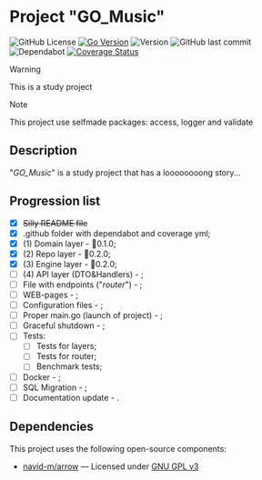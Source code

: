 # Project "**GO_Music**"

![GitHub License](https://img.shields.io/github/license/SerMoskvin/GO_Music?color=red)
[![Go Version](https://img.shields.io/badge/Go-1.24+-blue.svg)](https://golang.org/doc/install)
![Version](https://img.shields.io/github/v/tag/SerMoskvin/GO_Music)
![GitHub last commit](https://img.shields.io/github/last-commit/SerMoskvin/GO_Music)
![Dependabot](https://badgen.net/github/dependabot/SerMoskvin/GO_Music)
[![Coverage Status](https://coveralls.io/repos/github/SerMoskvin/GO_Music/badge.svg?branch=main)](https://coveralls.io/github/SerMoskvin/GO_Music?branch=main)
>[!WARNING]
>This is a study project

>[!NOTE]
>This project use selfmade packages: access, logger and validate 

## Description

"*GO_Music*" is a study project that has a loooooooong story...

## Progression list

- [x] ~~Silly README file~~    
- [x] .github folder with dependabot and coverage yml;    
- [x] (1) Domain layer - 🔖0.1.0;  
- [x] (2) Repo layer - 🔖0.2.0;
- [x] (3) Engine layer - 🔖0.2.0;
- [ ] (4) API layer (DTO&Handlers) - ;
- [ ] File with endpoints ("*router*") - ;
- [ ] WEB-pages - ;
- [ ] Configuration files - ;
- [ ] Proper main.go (launch of project) - ;
- [ ] Graceful shutdown - ;
- [ ] Tests:
    - [ ] Tests for layers;
    - [ ] Tests for router;
    - [ ] Benchmark tests;
- [ ] Docker - ;
- [ ] SQL Migration - ;
- [ ] Documentation update - .

## Dependencies  
This project uses the following open-source components:  
- [navid-m/arrow](https://github.com/navid-m/arrow) — Licensed under [GNU GPL v3](https://www.gnu.org/licenses/gpl-3.0.html) 